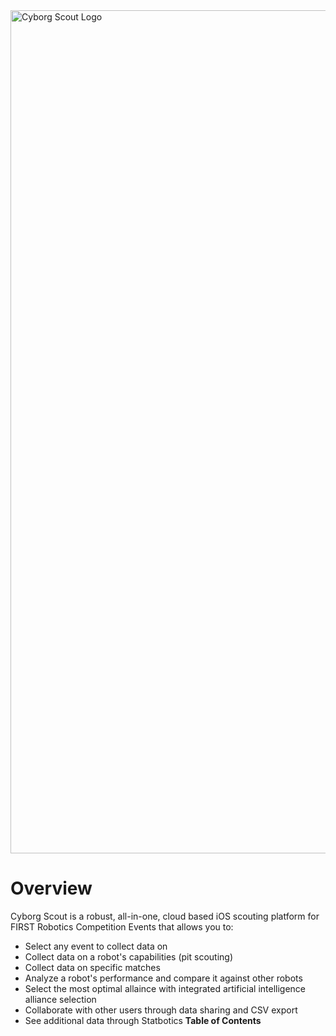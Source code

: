
<img width="1349" alt="Cyborg Scout Logo" src="https://github.com/EvanJordan13/CyborgScout/assets/47465333/bc5680b1-1a7b-45e8-9e20-4f38e82270b0">

# Overview

Cyborg Scout is a robust, all-in-one, cloud based iOS scouting platform for FIRST Robotics Competition Events that allows you to: 

- Select any event to collect data on
- Collect data on a robot's capabilities (pit scouting)
- Collect data on specific matches
- Analyze a robot's performance and compare it against other robots
- Select the most optimal allaince with integrated artificial intelligence alliance selection
- Collaborate with other users through data sharing and CSV export
- See additional data through Statbotics
  **Table of Contents**
